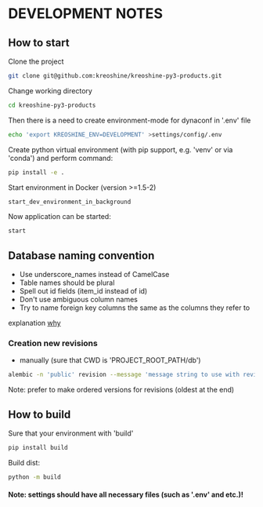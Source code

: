 # DEVELOPMENT NOTES

## How to start

Clone the project
```bash
git clone git@github.com:kreoshine/kreoshine-py3-products.git
```

Change working directory
```bash
cd kreoshine-py3-products
```

Then there is a need to create environment-mode for dynaconf in '.env' file
``` bash
echo 'export KREOSHINE_ENV=DEVELOPMENT' >settings/config/.env
```

Create python virtual environment (with pip support, e.g. 'venv' or via 'conda')
and perform command:
``` bash
pip install -e .
```

Start environment in Docker (version >=1.5-2)
``` bash
start_dev_environment_in_background
```

Now application can be started:
``` bash
start
```

## Database naming convention
- Use underscore_names instead of CamelCase
- Table names should be plural
- Spell out id fields (item_id instead of id)
- Don't use ambiguous column names
- Try to name foreign key columns the same as the columns they refer to

explanation [why](https://www.baeldung.com/sql/database-table-column-naming-conventions)

### Creation new revisions
- manually (sure that CWD is 'PROJECT_ROOT_PATH/db')
```bash
alembic -n 'public' revision --message 'message string to use with revision'
```
Note: prefer to make ordered versions for revisions (oldest at the end)

## How to build

Sure that your environment with 'build'
``` bash
pip install build
```

Build dist:
``` bash
python -m build
```

#### Note: settings should have all necessary files (such as '.env' and etc.)!
